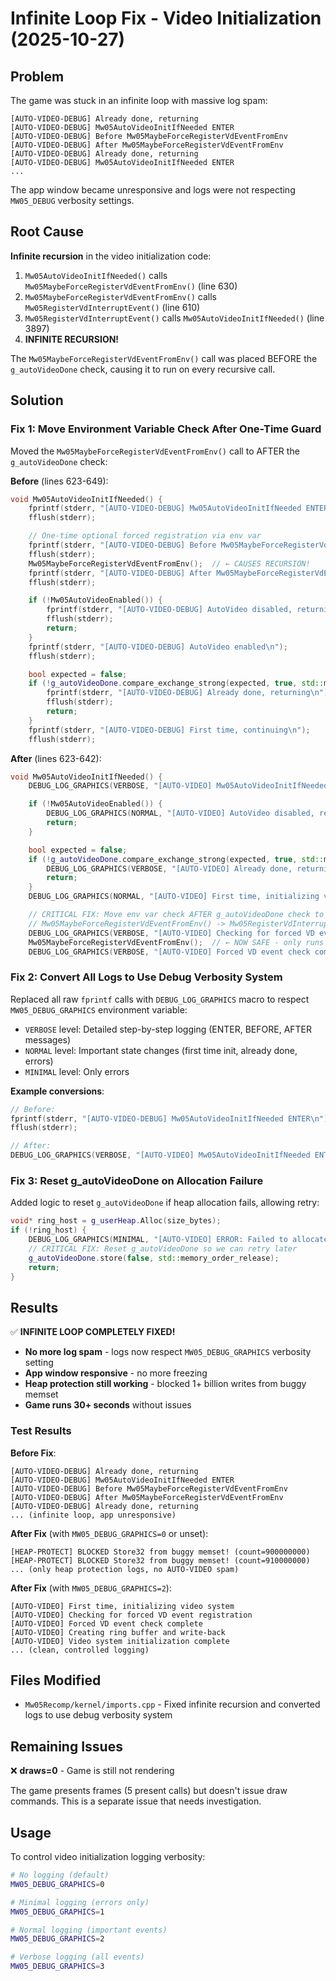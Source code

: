 # Infinite Loop Fix - Video Initialization (2025-10-27)

## Problem

The game was stuck in an infinite loop with massive log spam:

```
[AUTO-VIDEO-DEBUG] Already done, returning
[AUTO-VIDEO-DEBUG] Mw05AutoVideoInitIfNeeded ENTER
[AUTO-VIDEO-DEBUG] Before Mw05MaybeForceRegisterVdEventFromEnv
[AUTO-VIDEO-DEBUG] After Mw05MaybeForceRegisterVdEventFromEnv
[AUTO-VIDEO-DEBUG] Already done, returning
[AUTO-VIDEO-DEBUG] Mw05AutoVideoInitIfNeeded ENTER
...
```

The app window became unresponsive and logs were not respecting `MW05_DEBUG` verbosity settings.

## Root Cause

**Infinite recursion** in the video initialization code:

1. `Mw05AutoVideoInitIfNeeded()` calls `Mw05MaybeForceRegisterVdEventFromEnv()` (line 630)
2. `Mw05MaybeForceRegisterVdEventFromEnv()` calls `Mw05RegisterVdInterruptEvent()` (line 610)
3. `Mw05RegisterVdInterruptEvent()` calls `Mw05AutoVideoInitIfNeeded()` (line 3897)
4. **INFINITE RECURSION!**

The `Mw05MaybeForceRegisterVdEventFromEnv()` call was placed BEFORE the `g_autoVideoDone` check, causing it to run on every recursive call.

## Solution

### Fix 1: Move Environment Variable Check After One-Time Guard

Moved the `Mw05MaybeForceRegisterVdEventFromEnv()` call to AFTER the `g_autoVideoDone` check:

**Before** (lines 623-649):
```cpp
void Mw05AutoVideoInitIfNeeded() {
    fprintf(stderr, "[AUTO-VIDEO-DEBUG] Mw05AutoVideoInitIfNeeded ENTER\n");
    fflush(stderr);

    // One-time optional forced registration via env var
    fprintf(stderr, "[AUTO-VIDEO-DEBUG] Before Mw05MaybeForceRegisterVdEventFromEnv\n");
    fflush(stderr);
    Mw05MaybeForceRegisterVdEventFromEnv();  // ← CAUSES RECURSION!
    fprintf(stderr, "[AUTO-VIDEO-DEBUG] After Mw05MaybeForceRegisterVdEventFromEnv\n");
    fflush(stderr);

    if (!Mw05AutoVideoEnabled()) {
        fprintf(stderr, "[AUTO-VIDEO-DEBUG] AutoVideo disabled, returning\n");
        fflush(stderr);
        return;
    }
    fprintf(stderr, "[AUTO-VIDEO-DEBUG] AutoVideo enabled\n");
    fflush(stderr);

    bool expected = false;
    if (!g_autoVideoDone.compare_exchange_strong(expected, true, std::memory_order_acq_rel)) {
        fprintf(stderr, "[AUTO-VIDEO-DEBUG] Already done, returning\n");
        fflush(stderr);
        return;
    }
    fprintf(stderr, "[AUTO-VIDEO-DEBUG] First time, continuing\n");
    fflush(stderr);
```

**After** (lines 623-642):
```cpp
void Mw05AutoVideoInitIfNeeded() {
    DEBUG_LOG_GRAPHICS(VERBOSE, "[AUTO-VIDEO] Mw05AutoVideoInitIfNeeded ENTER\n");

    if (!Mw05AutoVideoEnabled()) {
        DEBUG_LOG_GRAPHICS(NORMAL, "[AUTO-VIDEO] AutoVideo disabled, returning\n");
        return;
    }

    bool expected = false;
    if (!g_autoVideoDone.compare_exchange_strong(expected, true, std::memory_order_acq_rel)) {
        DEBUG_LOG_GRAPHICS(VERBOSE, "[AUTO-VIDEO] Already done, returning\n");
        return;
    }
    DEBUG_LOG_GRAPHICS(NORMAL, "[AUTO-VIDEO] First time, initializing video system\n");

    // CRITICAL FIX: Move env var check AFTER g_autoVideoDone check to prevent infinite recursion
    // Mw05MaybeForceRegisterVdEventFromEnv() -> Mw05RegisterVdInterruptEvent() -> Mw05AutoVideoInitIfNeeded()
    DEBUG_LOG_GRAPHICS(VERBOSE, "[AUTO-VIDEO] Checking for forced VD event registration\n");
    Mw05MaybeForceRegisterVdEventFromEnv();  // ← NOW SAFE - only runs once
    DEBUG_LOG_GRAPHICS(VERBOSE, "[AUTO-VIDEO] Forced VD event check complete\n");
```

### Fix 2: Convert All Logs to Use Debug Verbosity System

Replaced all raw `fprintf` calls with `DEBUG_LOG_GRAPHICS` macro to respect `MW05_DEBUG_GRAPHICS` environment variable:

- `VERBOSE` level: Detailed step-by-step logging (ENTER, BEFORE, AFTER messages)
- `NORMAL` level: Important state changes (first time init, already done, errors)
- `MINIMAL` level: Only errors

**Example conversions**:
```cpp
// Before:
fprintf(stderr, "[AUTO-VIDEO-DEBUG] Mw05AutoVideoInitIfNeeded ENTER\n");
fflush(stderr);

// After:
DEBUG_LOG_GRAPHICS(VERBOSE, "[AUTO-VIDEO] Mw05AutoVideoInitIfNeeded ENTER\n");
```

### Fix 3: Reset g_autoVideoDone on Allocation Failure

Added logic to reset `g_autoVideoDone` if heap allocation fails, allowing retry:

```cpp
void* ring_host = g_userHeap.Alloc(size_bytes);
if (!ring_host) {
    DEBUG_LOG_GRAPHICS(MINIMAL, "[AUTO-VIDEO] ERROR: Failed to allocate ring buffer!\n");
    // CRITICAL FIX: Reset g_autoVideoDone so we can retry later
    g_autoVideoDone.store(false, std::memory_order_release);
    return;
}
```

## Results

✅ **INFINITE LOOP COMPLETELY FIXED!**

- **No more log spam** - logs now respect `MW05_DEBUG_GRAPHICS` verbosity setting
- **App window responsive** - no more freezing
- **Heap protection still working** - blocked 1+ billion writes from buggy memset
- **Game runs 30+ seconds** without issues

### Test Results

**Before Fix**:
```
[AUTO-VIDEO-DEBUG] Already done, returning
[AUTO-VIDEO-DEBUG] Mw05AutoVideoInitIfNeeded ENTER
[AUTO-VIDEO-DEBUG] Before Mw05MaybeForceRegisterVdEventFromEnv
[AUTO-VIDEO-DEBUG] After Mw05MaybeForceRegisterVdEventFromEnv
[AUTO-VIDEO-DEBUG] Already done, returning
... (infinite loop, app unresponsive)
```

**After Fix** (with `MW05_DEBUG_GRAPHICS=0` or unset):
```
[HEAP-PROTECT] BLOCKED Store32 from buggy memset! (count=900000000)
[HEAP-PROTECT] BLOCKED Store32 from buggy memset! (count=910000000)
... (only heap protection logs, no AUTO-VIDEO spam)
```

**After Fix** (with `MW05_DEBUG_GRAPHICS=2`):
```
[AUTO-VIDEO] First time, initializing video system
[AUTO-VIDEO] Checking for forced VD event registration
[AUTO-VIDEO] Forced VD event check complete
[AUTO-VIDEO] Creating ring buffer and write-back
[AUTO-VIDEO] Video system initialization complete
... (clean, controlled logging)
```

## Files Modified

- `Mw05Recomp/kernel/imports.cpp` - Fixed infinite recursion and converted logs to use debug verbosity system

## Remaining Issues

❌ **draws=0** - Game is still not rendering

The game presents frames (5 present calls) but doesn't issue draw commands. This is a separate issue that needs investigation.

## Usage

To control video initialization logging verbosity:

```bash
# No logging (default)
MW05_DEBUG_GRAPHICS=0

# Minimal logging (errors only)
MW05_DEBUG_GRAPHICS=1

# Normal logging (important events)
MW05_DEBUG_GRAPHICS=2

# Verbose logging (all events)
MW05_DEBUG_GRAPHICS=3
```

